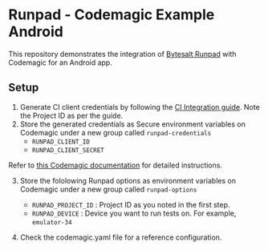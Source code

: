 # Runpad - Codemagic Example Android

This repository demonstrates the integration of [Bytesalt Runpad](https://bytesalt.com/) with Codemagic for an Android app.

## Setup

1. Generate CI client credentials by following the [CI Integration guide](https://bytesalt.com/docs/runpad/ci-integration/generate-ci-client-credentials). Note the Project ID as per the guide.
2. Store the generated credentials as Secure environment variables on Codemagic under a new group called `runpad-credentials`
    - `RUNPAD_CLIENT_ID`
    - `RUNPAD_CLIENT_SECRET`
  
  Refer to [this Codemagic documentation](https://docs.codemagic.io/yaml-basic-configuration/configuring-environment-variables/) for detailed instructions.

3. Store the fololowing Runpad options as environment variables on Codemagic under a new group called `runpad-options`
    - `RUNPAD_PROJECT_ID` : Project ID as you noted in the first step.
    - `RUNPAD_DEVICE` : Device you want to run tests on. For example, `emulator-34`

4. Check the codemagic.yaml file for a reference configuration.

